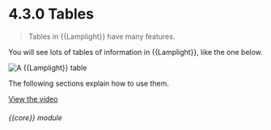 # 4.3.0    Tables

> Tables in {{Lamplight}} have many features. 

You will see lots of tables of information in {{Lamplight}}, like the one below.

![A {{Lamplight}} table]({{imgpath}}14a.png)

The following sections explain how to use them. 

[View the video](/help/video/id/7)
###### {{core}} module

